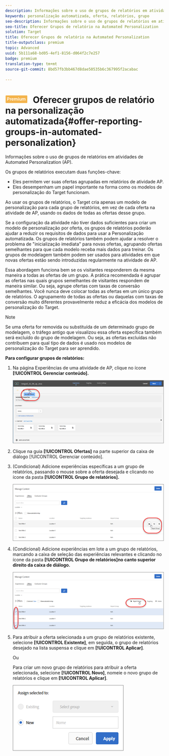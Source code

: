 ```yaml
---
description: Informações sobre o uso de grupos de relatórios em atividades de Automated Personalization (AP).
keywords: personalização automatizada, oferta, relatórios, grupo
seo-description: Informações sobre o uso de grupos de relatórios em atividades de Automated Personalization (AP).
seo-title: Oferecer Grupos de relatório na Automated Personalization
solution: Target
title: Oferecer Grupos de relatório na Automated Personalization
title-outputclass: premium
topic: Advanced
uuid: 5b111a68-bd05-4ef1-8156-d064f2c7e257
badge: premium
translation-type: tm+mt
source-git-commit: 8bd57fb3bb467d8dae50535b6c367995f2acabac

---
```



# ![PREMIUM](/help/assets/premium.png) Oferecer grupos de relatório na personalização automatizada{#offer-reporting-groups-in-automated-personalization}

Informações sobre o uso de grupos de relatórios em atividades de Automated Personalization (AP).

Os grupos de relatórios executam duas funções-chave:

* Eles permitem ver suas ofertas agrupadas em relatórios de atividade AP.
* Eles desempenham um papel importante na forma como os modelos de personalização do Target funcionam.

Ao usar os grupos de relatórios, o Target cria apenas um modelo de personalização para cada grupo de relatórios, em vez de cada oferta na atividade de AP, usando os dados de todas as ofertas desse grupo.

Se a configuração da atividade não tiver dados suficientes para criar um modelo de personalização por oferta, os grupos de relatórios poderão ajudar a reduzir os requisitos de dados para usar a Personalização automatizada. Os grupos de relatórios também podem ajudar a resolver o problema de &quot;inicialização imediata&quot; para novas ofertas, agrupando ofertas semelhantes para que cada modelo receba mais dados para treinar. Os grupos de modelagem também podem ser usados para atividades em que novas ofertas estão sendo introduzidas regularmente na atividade de AP.

Essa abordagem funciona bem se os visitantes responderem da mesma maneira a todas as ofertas de um grupo. A prática recomendada é agrupar as ofertas nas quais grupos semelhantes de visitantes respondem de maneira similar. Ou seja, agrupe ofertas com taxas de conversão semelhantes. Você nunca deve colocar todas as ofertas em um único grupo de relatórios. O agrupamento de todas as ofertas ou daquelas com taxas de conversão muito diferentes provavelmente reduz a eficácia dos modelos de personalização do Target.

>[!NOTE]
>
>Se uma oferta for removida ou substituída de um determinado grupo de modelagem, o tráfego antigo que visualizou essa oferta específica também será excluído do grupo de modelagem. Ou seja, as ofertas excluídas não contribuem para qual tipo de dados é usado nos modelos de personalização do Target para ser aprendido.

**Para configurar grupos de relatórios:**

1. Na página Experiências de uma atividade de AP, clique no ícone **[!UICONTROL Gerenciar conteúdo].**

   ![](assets/ap_manage_content.png)

1. Clique na guia **[!UICONTROL Ofertas]** na parte superior da caixa de diálogo [!UICONTROL Gerenciar conteúdo].
1. (Condicional) Adicione experiências específicas a um grupo de relatórios, passando o mouse sobre a oferta desejada e clicando no ícone da pasta **[!UICONTROL Grupo de relatórios].**

   ![](assets/ap_manage_content_2.png)

1. (Condicional) Adicione experiências em lote a um grupo de relatórios, marcando a caixa de seleção das experiências relevantes e clicando no ícone da pasta **[!UICONTROL Grupo de relatórios]no canto superior direito da caixa de diálogo.**

   ![](assets/ap_reporting_groups.png)

1. Para atribuir a oferta selecionada a um grupo de relatórios existente, selecione **[!UICONTROL Existente]**, em seguida, o grupo de relatórios desejado na lista suspensa e clique em **[!UICONTROL Aplicar]**.

   Ou

   Para criar um novo grupo de relatórios para atribuir a oferta selecionada, selecione **[!UICONTROL Novo]**, nomeie o novo grupo de relatórios e clique em **[!UICONTROL Aplicar]**.

   ![](assets/ap_manage_content_3.png)

